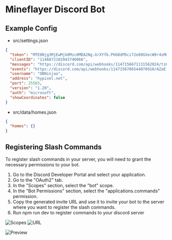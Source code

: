# Mineflayer Discord Bot

## Example Config

- src/settings.json

```json
{
  "token": "MTE0Njg3MjEwMjk0Mzc0MDA2Ng.GrXYfb.PHG0dPDci72e80GXecW9r4sM0PXUk-RsAWvD-s",
  "clientID": "1146872102943740066",
  "messages": "https://discord.com/api/webhooks/1147156671131562024/tz65Nl0pT_iLpmwvLsXe1ixwruT-7Zg3nvY_SUqqg9I5Cm5nnPlpDb9vwsLWvOUvLj90",
  "events": "https://discord.com/api/webhooks/1147156706544078910/AZaEf-hyQ9ydFy43-6ElTElLoIMcR8r33DvzuMsqzC1hj9pFZqSifn358h0QkCfmJ_tY",
  "username": "OBNinjaa",
  "address": "hypixel.net",
  "port": 25565,
  "version": "1.20",
  "auth": "microsoft",
  "showCoordinates": false
}
```

- src/data/homes.json

```json
{
  "homes": {}
}
```

## Registering Slash Commands

To register slash commands in your server, you will need to grant the necessary permissions to your bot.

1. Go to the Discord Developer Portal and select your application.
2. Go to the "OAuth2" tab.
3. In the "Scopes" section, select the "bot" scope.
4. In the "Bot Permissions" section, select the "applications.commands" permission.
5. Copy the generated invite URL and use it to invite your bot to the server where you want to register the slash commands.
6. Run npm run dev to register commands to your discord server

![Scopes](https://imgur.com/Y0Mqsch.png)
![URL](https://imgur.com/rnPcwLX.png)

![Preview](https://imgur.com/Jg5oTky.png)
